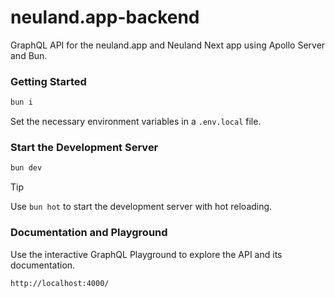 # neuland.app-backend

GraphQL API for the neuland.app and Neuland Next app using Apollo Server and Bun.

### Getting Started

```bash
bun i
```

Set the necessary environment variables in a `.env.local` file.

### Start the Development Server

```bash
bun dev
```

> [!TIP]
> Use `bun hot` to start the development server with hot reloading.

### Documentation and Playground

Use the interactive GraphQL Playground to explore the API and its documentation.

```bash
http://localhost:4000/
```
